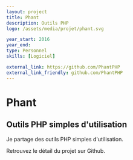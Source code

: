 ```yaml
---
layout: project
title: Phant
description: Outils PHP
logo: /assets/media/projet/phant.svg

year_start: 2016
year_end: 
type: Personnel
skills: [Logiciel]

external_link: https://github.com/PhantPHP
external_link_friendly: github.com/PhantPHP
---
```


# Phant

## Outils PHP simples d'utilisation

Je partage des outils PHP simples d'utilisation.

Retrouvez le détail du projet sur Github.